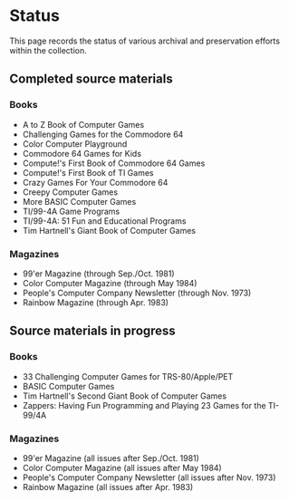 # Status

This page records the status of various archival and preservation
efforts within the collection.

## Completed source materials

### Books

* A to Z Book of Computer Games
* Challenging Games for the Commodore 64
* Color Computer Playground
* Commodore 64 Games for Kids
* Compute!'s First Book of Commodore 64 Games
* Compute!'s First Book of TI Games
* Crazy Games For Your Commodore 64
* Creepy Computer Games
* More BASIC Computer Games
* TI/99-4A Game Programs
* TI/99-4A: 51 Fun and Educational Programs
* Tim Hartnell's Giant Book of Computer Games

### Magazines

* 99'er Magazine (through Sep./Oct. 1981)
* Color Computer Magazine (through May 1984)
* People's Computer Company Newsletter (through Nov. 1973)
* Rainbow Magazine (through Apr. 1983)

## Source materials in progress

### Books

* 33 Challenging Computer Games for TRS-80/Apple/PET
* BASIC Computer Games
* Tim Hartnell's Second Giant Book of Computer Games
* Zappers: Having Fun Programming and Playing 23 Games for the TI-99/4A

### Magazines

* 99'er Magazine (all issues after Sep./Oct. 1981)
* Color Computer Magazine (all issues after May 1984)
* People's Computer Company Newsletter (all issues after Nov. 1973)
* Rainbow Magazine (all issues after Apr. 1983)
